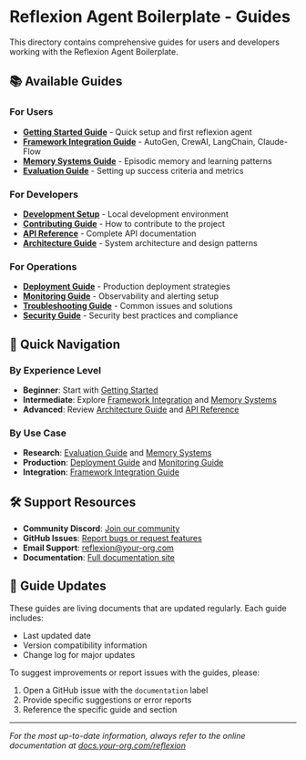 # Reflexion Agent Boilerplate - Guides

This directory contains comprehensive guides for users and developers working with the Reflexion Agent Boilerplate.

## 📚 Available Guides

### For Users
- **[Getting Started Guide](getting-started.md)** - Quick setup and first reflexion agent
- **[Framework Integration Guide](framework-integration.md)** - AutoGen, CrewAI, LangChain, Claude-Flow
- **[Memory Systems Guide](memory-systems.md)** - Episodic memory and learning patterns
- **[Evaluation Guide](evaluation.md)** - Setting up success criteria and metrics

### For Developers
- **[Development Setup](../DEVELOPMENT.md)** - Local development environment
- **[Contributing Guide](../../CONTRIBUTING.md)** - How to contribute to the project
- **[API Reference](api-reference.md)** - Complete API documentation
- **[Architecture Guide](architecture.md)** - System architecture and design patterns

### For Operations
- **[Deployment Guide](deployment.md)** - Production deployment strategies
- **[Monitoring Guide](monitoring/monitoring-guide.md)** - Observability and alerting setup
- **[Troubleshooting Guide](troubleshooting.md)** - Common issues and solutions
- **[Security Guide](security.md)** - Security best practices and compliance

## 🎯 Quick Navigation

### By Experience Level
- **Beginner**: Start with [Getting Started](getting-started.md)
- **Intermediate**: Explore [Framework Integration](framework-integration.md) and [Memory Systems](memory-systems.md)
- **Advanced**: Review [Architecture Guide](architecture.md) and [API Reference](api-reference.md)

### By Use Case
- **Research**: [Evaluation Guide](evaluation.md) and [Memory Systems](memory-systems.md)
- **Production**: [Deployment Guide](deployment.md) and [Monitoring Guide](monitoring/monitoring-guide.md)
- **Integration**: [Framework Integration Guide](framework-integration.md)

## 🛠️ Support Resources

- **Community Discord**: [Join our community](https://discord.gg/your-org)
- **GitHub Issues**: [Report bugs or request features](https://github.com/your-org/reflexion-agent-boilerplate/issues)
- **Email Support**: reflexion@your-org.com
- **Documentation**: [Full documentation site](https://docs.your-org.com/reflexion)

## 🔄 Guide Updates

These guides are living documents that are updated regularly. Each guide includes:
- Last updated date
- Version compatibility information
- Change log for major updates

To suggest improvements or report issues with the guides, please:
1. Open a GitHub issue with the `documentation` label
2. Provide specific suggestions or error reports
3. Reference the specific guide and section

---

*For the most up-to-date information, always refer to the online documentation at [docs.your-org.com/reflexion](https://docs.your-org.com/reflexion)*